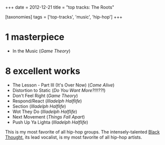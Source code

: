 +++
date = 2012-12-21
title = "top tracks: The Roots"

[taxonomies]
tags = ['top-tracks', 'music', 'hip-hop']
+++

1 masterpiece
=============

-   In the Music (*Game Theory*)

8 excellent works
=================

-   The Lesson - Part III (It\'s Over Now) (*Come Alive*)
-   Distortion to Static (*Do You Want More?!!!??!*)
-   Don\'t Feel Right (*Game Theory*)
-   Respond/React (*Illadelph Halflife*)
-   Section (*Illadelph Halflife*)
-   Wot They Do (*Illadelph Halflife*)
-   Next Movement (*Things Fall Apart*)
-   Push Up Ya Lighta (*Illadelph Halflife*)

This is my most favorite of all hip-hop groups. The intensely-talented
[Black Thought], its lead vocalist, is my most favorite of all hip-hop
artists.

  [Black Thought]: http://en.wikipedia.org/wiki/Black_Thought
